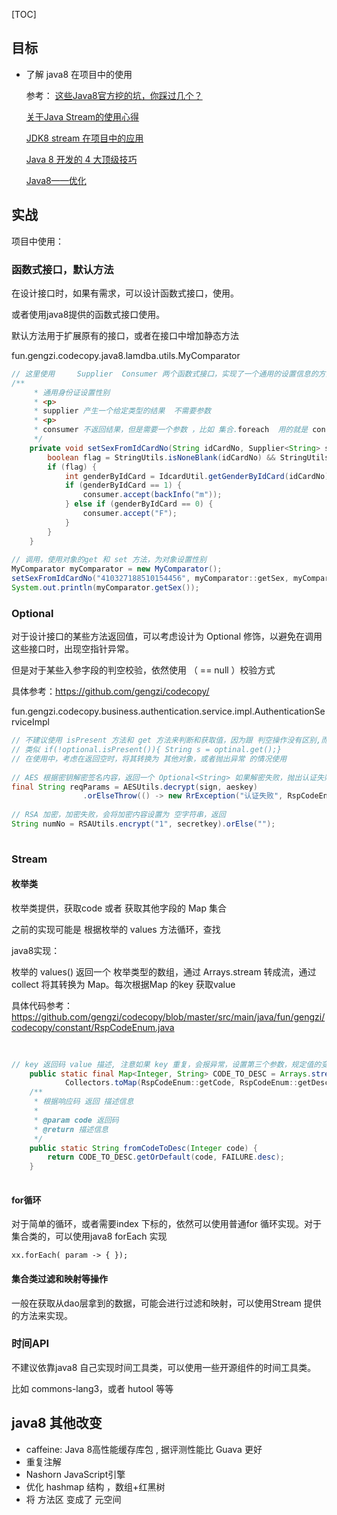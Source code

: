 [TOC]

## 目标

* 了解 java8 在项目中的使用

  参考： [这些Java8官方挖的坑，你踩过几个？](https://blog.csdn.net/u013256816/article/details/106485126/)

  [关于Java Stream的使用心得](https://blog.csdn.net/Cceking/article/details/85417661?utm_medium=distribute.pc_relevant.none-task-blog-BlogCommendFromMachineLearnPai2-1.nonecase&depth_1-utm_source=distribute.pc_relevant.none-task-blog-BlogCommendFromMachineLearnPai2-1.nonecase)

  [JDK8 stream 在项目中的应用](https://blog.csdn.net/daxiaoge111/article/details/99935647)

  [Java 8 开发的 4 大顶级技巧](https://www.cnblogs.com/javastack/p/13030786.html)

  [Java8——优化 ](https://blog.csdn.net/rubulai/article/details/88710318)

## 实战

项目中使用：

### 函数式接口，默认方法

在设计接口时，如果有需求，可以设计函数式接口，使用。

或者使用java8提供的函数式接口使用。

默认方法用于扩展原有的接口，或者在接口中增加静态方法

fun.gengzi.codecopy.java8.lamdba.utils.MyComparator

```java
// 这里使用     Supplier  Consumer 两个函数式接口，实现了一个通用的设置信息的方法
/**
     * 通用身份证设置性别
     * <p>
     * supplier 产生一个给定类型的结果  不需要参数
     * <p>
     * consumer 不返回结果，但是需要一个参数 ，比如 集合.foreach  用的就是 consumer
     */
    private void setSexFromIdCardNo(String idCardNo, Supplier<String> supplier, Consumer<String> consumer) {
        boolean flag = StringUtils.isNoneBlank(idCardNo) && StringUtils.isNoneBlank(supplier.get()) && !"0".equals(supplier.get());
        if (flag) {
            int genderByIdCard = IdcardUtil.getGenderByIdCard(idCardNo);
            if (genderByIdCard == 1) {
                consumer.accept(backInfo("m"));
            } else if (genderByIdCard == 0) {
                consumer.accept("F");
            }
        }
    }
 
// 调用，使用对象的get 和 set 方法，为对象设置性别
MyComparator myComparator = new MyComparator();
setSexFromIdCardNo("410327188510154456", myComparator::getSex, myComparator::setSex);
System.out.println(myComparator.getSex());
```

 

### Optional

对于设计接口的某些方法返回值，可以考虑设计为 Optional<xx> 修饰，以避免在调用这些接口时，出现空指针异常。

但是对于某些入参字段的判空校验，依然使用 （ == null ）校验方式

具体参考：https://github.com/gengzi/codecopy/

fun.gengzi.codecopy.business.authentication.service.impl.AuthenticationServiceImpl

```java
// 不建议使用 isPresent 方法和 get 方法来判断和获取值，因为跟 判空操作没有区别,而且并不直观
// 类似 if(!optional.isPresent()){ String s = optinal.get();}
// 在使用中，考虑在返回空时，将其转换为 其他对象，或者抛出异常 的情况使用
 
// AES 根据密钥解密签名内容，返回一个 Optional<String> 如果解密失败，抛出认证失败异常。由全局的异常处理器捕获，响应至前台
final String reqParams = AESUtils.decrypt(sign, aeskey)
                .orElseThrow(() -> new RrException("认证失败", RspCodeEnum.FAILURE.getCode()));
 
// RSA 加密，加密失败，会将加密内容设置为 空字符串，返回
String numNo = RSAUtils.encrypt("1", secretkey).orElse("");
 
```

 

### Stream

#### 枚举类

枚举类提供，获取code 或者 获取其他字段的 Map 集合

之前的实现可能是 根据枚举的 values 方法循环，查找

java8实现：

枚举的 values() 返回一个 枚举类型的数组，通过 Arrays.stream 转成流，通过 collect 将其转换为 Map。每次根据Map 的key 获取value

具体代码参考： https://github.com/gengzi/codecopy/blob/master/src/main/java/fun/gengzi/codecopy/constant/RspCodeEnum.java

```java
 
 
// key 返回码 value 描述, 注意如果 key 重复，会报异常，设置第三个参数，规定值的变化，使用 新值替换旧值
    public static final Map<Integer, String> CODE_TO_DESC = Arrays.stream(values()).collect(
            Collectors.toMap(RspCodeEnum::getCode, RspCodeEnum::getDesc, (oldValue, newValue) -> newValue));
    /**
     * 根据响应码 返回 描述信息
     *
     * @param code 返回码
     * @return 描述信息
     */
    public static String fromCodeToDesc(Integer code) {
        return CODE_TO_DESC.getOrDefault(code, FAILURE.desc);
    }
 
```

#### for循环

对于简单的循环，或者需要index 下标的，依然可以使用普通for 循环实现。对于集合类的，可以使用java8 forEach 实现

```
xx.forEach( param -> { });
```

#### 集合类过滤和映射等操作

一般在获取从dao层拿到的数据，可能会进行过滤和映射，可以使用Stream 提供的方法来实现。

### 时间API

不建议依靠java8 自己实现时间工具类，可以使用一些开源组件的时间工具类。

比如 commons-lang3，或者 hutool 等等

## java8 其他改变

* caffeine: Java 8高性能缓存库包 , 据评测性能比 Guava 更好
* 重复注解
* Nashorn JavaScript引擎
* 优化 hashmap 结构 ，数组+红黑树
* 将 方法区 变成了 元空间

